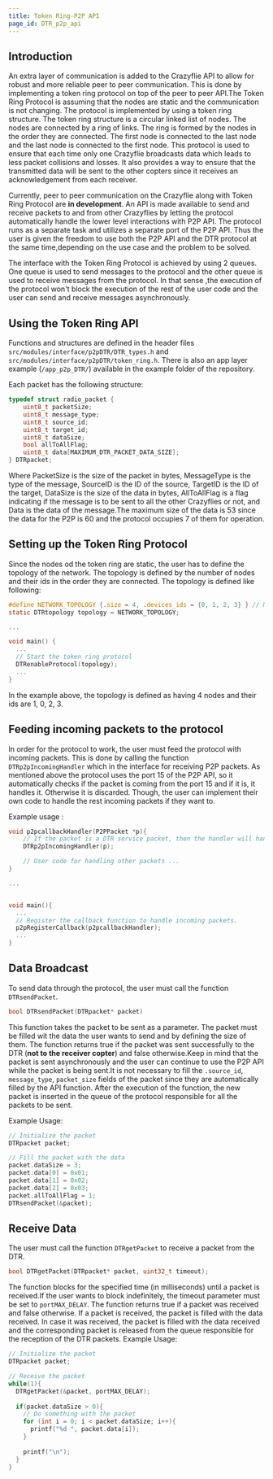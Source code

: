 ```yaml
---
title: Token Ring-P2P API
page_id: DTR_p2p_api
---
```


## Introduction
An extra layer of communication is added to the Crazyflie API to allow for robust and more reliable peer to peer communication. This is done by implementing a token ring protocol on top of the peer to peer API.The Token Ring Protocol is assuming that the nodes are static and the communication is not changing. The protocol is implemented by using a token ring structure. The token ring structure is a circular linked list of nodes. The nodes are connected by a ring of links. The ring is formed by the nodes in the order they are connected. The first node is connected to the last node and the last node is connected to the first node. This protocol is used to ensure that each time only one Crazyflie broadcasts data which leads to less packet collisions and losses. It also provides a way to ensure that the transmitted data will be sent to the other copters since it receives an acknowledgement from each receiver.

Currently, peer to peer communication on the Crazyflie along with Token Ring Protocol are **in development**. An API is made available to send and receive packets to and from other Crazyflies by letting the protocol automatically handle the lower level interactions with P2P API. The protocol runs as a separate task and utilizes a separate port of the P2P API. Thus the user is given the freedom to use both the P2P API and the DTR protocol at the same time,depending on the use case and the problem to be solved.

The interface with the Token Ring Protocol is achieved by using 2 queues. One queue is used to send messages to the protocol and the other queue is used to receive messages from the protocol. In that sense ,the execution of the protocol won't block the execution of the rest of the user code and the user can send and receive messages asynchronously.


## Using the Token Ring API
Functions and structures are defined in the header files `src/modules/interface/p2pDTR/DTR_types.h` and `src/modules/interface/p2pDTR/token_ring.h`. There is also an app layer example (`/app_p2p_DTR/`) available in the example folder of the repository.

Each packet has the following structure:

``` C
typedef struct radio_packet {
	uint8_t packetSize;
	uint8_t message_type;
	uint8_t source_id;
	uint8_t target_id;
	uint8_t dataSize;
	bool allToAllFlag;
	uint8_t data[MAXIMUM_DTR_PACKET_DATA_SIZE];
} DTRpacket;
```

Where PacketSize is the size of the packet in bytes, MessageType is the type of the message, SourceID is the ID of the source, TargetID is the ID of the target, DataSize is the size of the data in bytes, AllToAllFlag is a flag indicating if the message is to be sent to all the other Crazyflies or not, and Data is the data of the message.The maximum size of the data is 53 since the data for the P2P is 60 and the protocol occupies 7 of them for operation.

## Setting up the Token Ring Protocol
Since the nodes od the token ring are static, the user has to define the topology of the network. The topology is defined by the number of nodes and their ids in the order they are connected. The topology is defined like following:

``` C
#define NETWORK_TOPOLOGY {.size = 4, .devices_ids = {0, 1, 2, 3} } // Maximum size of network is 20 by default
static DTRtopology topology = NETWORK_TOPOLOGY;

...

void main() {
  ...
  // Start the token ring protocol
  DTRenableProtocol(topology);
  ...
}
```

In the example above, the topology is defined as having 4 nodes and their ids are 1, 0, 2, 3.

## Feeding incoming packets to the protocol
In order for the protocol to work, the user must feed the protocol with incoming packets. This is done by calling the function `DTRp2pIncomingHandler` which in the interface for receiving P2P packets. As mentioned above the protocol uses the port 15 of the P2P API, so it automatically checks if the packet is coming from the port 15 and if it is, it handles it. Otherwise it is discarded. Though, the user can implement their own code to handle the rest incoming packets if they want to.

Example usage :
``` C
void p2pcallbackHandler(P2PPacket *p){
	// If the packet is a DTR service packet, then the handler will handle it.
    DTRp2pIncomingHandler(p);

	// User code for handling other packets ...
}

...


void main(){
  ...
  // Register the callback function to handle incoming packets.
  p2pRegisterCallback(p2pcallbackHandler);
  ...
}

```


## Data Broadcast

To send data through the protocol, the user must call the function `DTRsendPacket`. 
  ``` C
  bool DTRsendPacket(DTRpacket* packet)
  ```
This function takes the packet to be sent as a parameter. The packet must be filled wit the data the user wants to send and by defining the size of them. The function returns true if the packet was sent successfully to the DTR (**not to the receiver copter**) and false  otherwise.Keep in mind that the packet is sent asynchronously and the user can continue to use the P2P API while the packet is being sent.It is not necessary to fill the `.source_id`, `message_type`, `packet_size` fields of the packet since they are automatically filled by the API function. After the execution of the function, the new packet is inserted in the queue of the protocol responsible for all the packets to be sent. 
  


  Example Usage:
  ``` C
  // Initialize the packet
  DTRpacket packet;

  // Fill the packet with the data
  packet.dataSize = 3;
  packet.data[0] = 0x01;
  packet.data[1] = 0x02;
  packet.data[2] = 0x03;
  packet.allToAllFlag = 1;
  DTRsendPacket(&packet);

  ```


## Receive Data

The user must call the function `DTRgetPacket` to receive a packet from the DTR. 
``` C
bool DTRgetPacket(DTRpacket* packet, uint32_t timeout);
```

The function blocks for the specified time (in milliseconds) until a packet is received.If the user wants to block indefinitely, the timeout parameter must be set to `portMAX_DELAY`. The function returns true if a packet was received and false otherwise. If a packet is received, the packet is filled with the data received. In case it was received, the packet is filled with the data received and the corresponding packet is released from the queue responsible for the reception of the DTR packets.
Example Usage:
``` C
// Initialize the packet
DTRpacket packet;

// Receive the packet
while(1){
  DTRgetPacket(&packet, portMAX_DELAY);
  
  if(packet.dataSize > 0){
    // Do something with the packet
    for (int i = 0; i < packet.dataSize; i++){
      printf("%d ", packet.data[i]);
    }
    
    printf("\n");
  }
}
```
